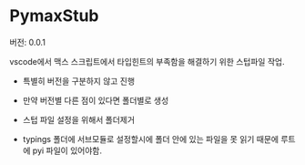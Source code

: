 # PymaxStub

버전: 0.0.1

vscode에서 맥스 스크립트에서 타입힌트의 부족함을 해결하기 위한 스텁파일 작업.

- 특별히 버전을 구분하지 않고 진행
- 만약 버전별 다른 점이 있다면 폴더별로 생성

- 스텁 파일 설정을 위해서 폴더제거
- typings 폴더에 서브모듈로 설정할시에 폴더 안에 있는 파일을 못 읽기 때문에 루트에 pyi 파일이 있어야함.